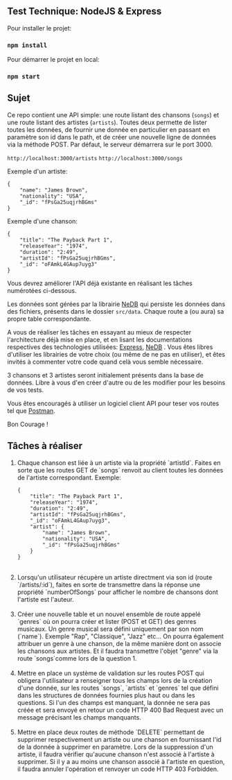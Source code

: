 ## Test Technique: NodeJS & Express

Pour installer le projet:
### `npm install`

Pour démarrer le projet en local:

### `npm start`


## Sujet

Ce repo contient une API simple: une route listant des chansons (`songs`) et une route listant des artistes (`artists`).
Toutes deux permette de lister toutes les données, de fournir une donnée en particulier en passant en paramètre son id dans le path,
et de créer une nouvelle ligne de données via la méthode POST. Par défaut, le serveur démarrera sur le port 3000.

`http://localhost:3000/artists`
`http://localhost:3000/songs`

Exemple d'un artiste:

```
{
    "name": "James Brown",
    "nationality": "USA",
    "_id": "fPsGa25uqjrhBGms"
}
```

Exemple d'une chanson:

```
{
    "title": "The Payback Part 1",
    "releaseYear": "1974",
    "duration": "2:49",
    "artistId": "fPsGa25uqjrhBGms",
    "_id": "oFAmkL4GAup7uyg3"
}
```


Vous devrez améliorer l'API déjà existante en réalisant les tâches numérotées ci-dessous. 

Les données sont gérées par la librairie <a href="https://github.com/louischatriot/nedb">NeDB</a> qui persiste les données dans des
fichiers, présents dans le dossier `src/data`. Chaque route a (ou aura) sa propre table correspondante.

A vous de réaliser les tâches en essayant au mieux de respecter l'architecture déjà mise en place, 
et en lisant les documentations respectives des technologies utilisées: <a href="https://expressjs.com/">Express</a>, <a href="https://github.com/louischatriot/nedb">NeDB</a> . Vous êtes libres d'utiliser les librairies de votre choix (ou même de ne pas en utiliser),
et êtes invités à commenter votre code quand celà vous semble nécessaire.

3 chansons et 3 artistes seront initialement présents dans la base de données. Libre à vous d'en créer d'autre ou de les modifier pour les besoins de
vos tests.

Vous êtes encouragés à utiliser un logiciel client API pour teser vos routes tel que <a href="https://www.postman.com/">Postman</a>.

Bon Courage !



## Tâches à réaliser


<ol>
<li>
  Chaque chanson est liée à un artiste via la propriété `artistId`. Faites en sorte que les routes GET de `songs` renvoit au client toutes les données de l'artiste correspondant. Exemple:
    
```
{
    "title": "The Payback Part 1",
    "releaseYear": "1974",
    "duration": "2:49",
    "artistId": "fPsGa25uqjrhBGms",
    "_id": "oFAmkL4GAup7uyg3",
    "artist": {
        "name": "James Brown",
        "nationality": "USA",
        "_id": "fPsGa25uqjrhBGms"
    }
}
```
</li>
<br/>

<li>
    Lorsqu'un utilisateur récupère un artiste directment via son id (route `/artists/:id`), faites en sorte de transmettre dans la réponse
    une propriété `numberOfSongs` pour afficher le nombre de chansons dont l'artiste est l'auteur.
</li>
<br/>

<li>
    Créer une nouvelle table et un nouvel ensemble de route appelé `genres` où on pourra créer et lister (POST et GET) des genres musicaux.
    Un genre musical sera défini uniquement par son nom (`name`). Exemple "Rap", "Classique", "Jazz" etc...
    On pourra également attribuer un genre à une chanson, de la même manière dont on associe les chansons aux artistes. Et il faudra transmettre
    l'objet "genre" via la route `songs`comme lors de la question 1.
</li>
<br/>

<li>
    Mettre en place un système de validation sur les routes POST qui obligera l'utilisateur a renseigner tous les champs lors de la création d'une donnée, sur les routes `songs`, `artists` et `genres` tel que défini dans les structures de données fournies plus haut ou dans les questions. Si l'un des champs est manquant, la donnée ne sera pas créée et sera envoyé en retour un code HTTP 400 Bad Request avec un message précisant les champs manquants.
</li>
<br/>

<li>
  Mettre en place deux routes de méthode `DELETE` permettant de supprimer respectivement un artiste ou une chanson en fournissant l'id de la donnée à supprimer en paramètre. Lors de la suppression d'un artiste, il faudra vérifier qu'aucune chanson n'est associé à l'artiste à supprimer. Si il y a au moins une chanson associé à l'artiste en question, il faudra annuler l'opération et renvoyer un code HTTP 403 Forbidden.
</li>
<br/>
</ol>
